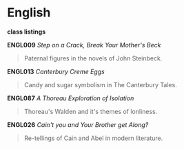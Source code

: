 # English

**class listings**

**ENGL009** _Step on a Crack, Break Your Mother's Beck_
> Paternal figures in the novels of John Steinbeck. 

**ENGL013** _Canterbury Creme Eggs_
> Candy and sugar symbolism in The Canterbury Tales.  

**ENGL087** _A Thoreau Exploration of Isolation_
> Thoreau's Walden and it's themes of lonliness.  

**ENGL026** _Cain't you and Your Brother get Along?_
> Re-tellings of Cain and Abel in modern literature.  

